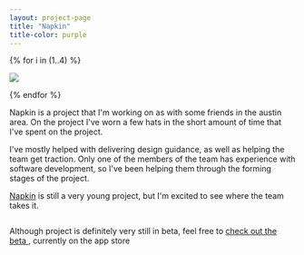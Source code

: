 ```yaml
---
layout: project-page
title: "Napkin"
title-color: purple
---
```


{% for i in (1..4) %}
<p>
    <img class="image--SM" src="{{site.baseurl}}/img/img/napkin-home-{{ i }}.jpg">
</p>
{% endfor %}

Napkin is a project that I'm working on as with some friends in the austin area. On the project I've worn a few hats in the short amount of time that I've spent on the project.

I've mostly helped with delivering design guidance, as well as helping the team get traction. Only one of the members of the team has experience with software development, so I've been helping them through the forming stages of the project.

<a class="base--a" href="http://napkin.life">Napkin</a> is still a very young project, but I'm excited to see where the team takes it.


<p>
    <img src="{{site.baseurl}}/img/img/napkin-with-borders.jpg" alt="" class="image--SM">
</p>


Although project is definitely very still in beta, feel free to
<a  href="https://play.google.com/store/apps/details?id=life.napkin" class="base--a">
    <span class="project--external-link">check out the beta</span>
</a>, currently on the app store
